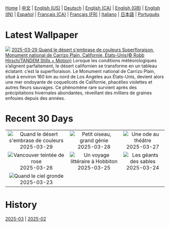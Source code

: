[Home](../README.md) | [中文](zh-CN.md) | [English (US)](en-US.md) | [Deutsch](de-DE.md) | [English (CA)](en-CA.md) | [English (GB)](en-GB.md) | [English (IN)](en-IN.md) | [Español](es-ES.md) | [Français (CA)](fr-CA.md) | [Français (FR)](fr-FR.md) | [Italiano](it-IT.md) | [日本語](ja-JP.md) | [Português](pt-BR.md)

# Latest Wallpaper
![](https://www.bing.com/th?id=OHR.CarrizoBloom_FR-CA9432246059_UHD.jpg)
[2025-03-29 Quand le désert s'embrase de couleurs Superfloraison, Monument national de Carrizo Plain, Californie, États-Unis(© Robb Hirsch/TANDEM Stills + Motion)](https://www.bing.com/th?id=OHR.CarrizoBloom_FR-CA9432246059_UHD.jpg)
Lorsque les conditions météorologiques s’alignent parfaitement, le désert californien se transforme en un tableau éclatant: c’est la superfloraison. Le Monument national de Carrizo Plain, situé à environ 160 km au nord de Los Angeles aux États-Unis, devient alors une mer ondoyante de coquelicots de Californie, phacélies violettes et autres fleurs sauvages. Ce phénomène rare survient après des précipitations hivernales abondantes, réveillant des milliers de graines enfouies depuis des années.

# Recent 30 Days
|  |  |  |
|:---:|:---:|:---:|
| ![](https://www.bing.com/th?id=OHR.CarrizoBloom_FR-CA9432246059_400x240.jpg "Quand le désert s'embrase de couleurs") 2025-03-29 | ![](https://www.bing.com/th?id=OHR.NestingMonarch_FR-CA7537769339_400x240.jpg "Petit oiseau, grand génie") 2025-03-28 | ![](https://www.bing.com/th?id=OHR.OdeonAthens_FR-CA8874855369_400x240.jpg "Une ode au théâtre") 2025-03-27 |
| ![](https://www.bing.com/th?id=OHR.Cherry25Blossom_FR-CA8168272462_400x240.jpg "Vancouver teintée de rose") 2025-03-26 | ![](https://www.bing.com/th?id=OHR.HobbitHole_FR-CA8203213295_400x240.jpg "Un voyage littéraire à Hobbiton") 2025-03-25 | ![](https://www.bing.com/th?id=OHR.ElephantGrass_FR-CA8064485353_400x240.jpg "Les géants des sables") 2025-03-24 |
| ![](https://www.bing.com/th?id=OHR.NebraskaStorm_FR-CA7356220380_400x240.jpg "Quand le ciel gronde") 2025-03-23 |  |  |

# History
[2025-03](../archives/wallpaper/fr-CA/w_2025_03.md) | [2025-02](../archives/wallpaper/fr-CA/w_2025_02.md)
